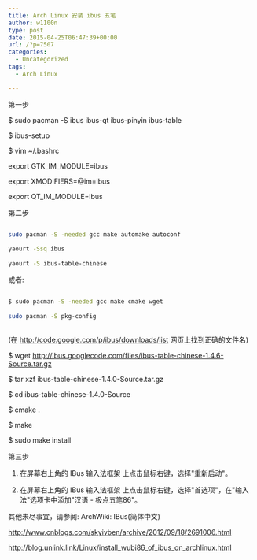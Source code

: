 ```yaml
---
title: Arch Linux 安装 ibus 五笔
author: w1100n
type: post
date: 2015-04-25T06:47:39+00:00
url: /?p=7507
categories:
  - Uncategorized
tags:
  - Arch Linux

---
```

第一步
  
$ sudo pacman -S ibus ibus-qt ibus-pinyin ibus-table
  
$ ibus-setup

$ vim ~/.bashrc
  
export GTK_IM_MODULE=ibus
  
export XMODIFIERS=@im=ibus
  
export QT_IM_MODULE=ibus

第二步
  
```bash

sudo pacman -S -needed gcc make automake autoconf
  
yaourt -Ssq ibus
  
yaourt -S ibus-table-chinese

```
  
或者: 

```bash

$ sudo pacman -S -needed gcc make cmake wget
  
sudo pacman -S pkg-config
  
```

(在 http://code.google.com/p/ibus/downloads/list 网页上找到正确的文件名)
  
$ wget http://ibus.googlecode.com/files/ibus-table-chinese-1.4.6-Source.tar.gz
  
$ tar xzf ibus-table-chinese-1.4.0-Source.tar.gz
  
$ cd ibus-table-chinese-1.4.0-Source
  
$ cmake .
  
$ make
  
$ sudo make install

第三步
  
1. 在屏幕右上角的 IBus 输入法框架 上点击鼠标右键，选择"重新启动"。

2. 在屏幕右上角的 IBus 输入法框架 上点击鼠标右键，选择"首选项"，在"输入法"选项卡中添加"汉语 - 极点五笔86"。

其他未尽事宜，请参阅: ArchWiki: IBus(简体中文)

http://www.cnblogs.com/skyivben/archive/2012/09/18/2691006.html

http://blog.unlink.link/Linux/install_wubi86_of_ibus_on_archlinux.html